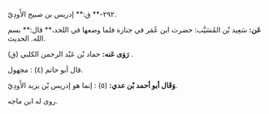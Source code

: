 ٢٩٢-** ق:** إدريس بن صبيح الأَودِيّ.

**عَن:** سَعِيد بْن المُسَيَّب: حضرت ابن عُمَر في جنازة فلما وضعها في اللحد،** قال:** بسم الله. الحديث.

**رَوَى عَنه:** حماد بْن عَبْد الرحمن الكلبي (ق) .

قال أبو حاتم (٤) : مجهول.

**وَقَال أبو أحمد بْن عدي:** (٥) : إنما هو إدريس بْن يزيد الأَودِيّ.

روى له ابن ماجه.